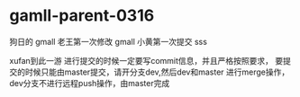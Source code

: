 # gamll-parent-0316
狗日的
gmall 老王第一次修改
gmall 小黄第一次提交
sss

xufan到此一游
进行提交的时候一定要写commit信息，并且严格按照要求，
要提交的时候只能由master提交，请开分支dev,然后dev和master
进行merge操作，dev分支不进行远程push操作，由master完成